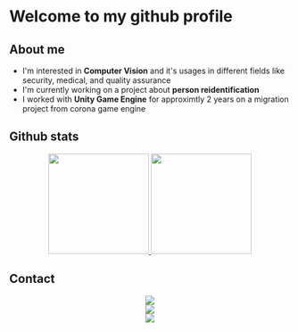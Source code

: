 # Welcome to my github profile

## About me
- I'm interested in **Computer Vision** and it's usages in different fields like security, medical, and quality assurance
- I'm currently working on a project about **person reidentification**
- I worked with **Unity Game Engine** for approximtly 2 years on a migration project from corona game engine

## Github stats
<p align="center">
<a href="https://github.com/AVS1508">
  <img height="180em" src="https://github-readme-stats-eight-theta.vercel.app/api?username=KoroshRH&show_icons=true&theme=algolia&include_all_commits=true&count_private=true"/>
  <img height="180em" src="https://github-readme-stats-eight-theta.vercel.app/api/top-langs/?username=KoroshRH&layout=compact&langs_count=8&theme=algolia"/>
</a>
</p>

## Contact
<p align="center">
<a href="mailto:korosh.roohi9731@gmail.com"><img src="https://img.shields.io/badge/-korosh.roohi9731@gmail.com-D14836?style=flat&logo=Gmail&logoColor=white"/></a>
<br/>
<a href="https://www.linkedin.com/in/korosh-roohi-a21a21182/"><img src="https://img.shields.io/badge/-Korosh%20Roohi-0077B5?style=flat&logo=Linkedin&logoColor=white"/></a>
<br/>
<a href="https://instagram.com/adityavs_"><img src="https://img.shields.io/badge/-@koroshroohi-E4405F?style=flat&logo=Instagram&logoColor=white"/></a>
</p>
